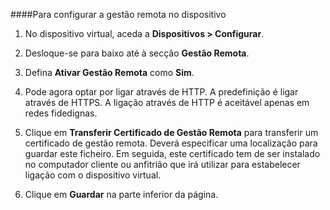 
####Para configurar a gestão remota no dispositivo

1. No dispositivo virtual, aceda a **Dispositivos > Configurar**.

2. Desloque-se para baixo até à secção **Gestão Remota**.

3. Defina **Ativar Gestão Remota** como **Sim**.

4. Pode agora optar por ligar através de HTTP. A predefinição é ligar através de HTTPS. A ligação através de HTTP é aceitável apenas em redes fidedignas.

5. Clique em **Transferir Certificado de Gestão Remota** para transferir um certificado de gestão remota. Deverá especificar uma localização para guardar este ficheiro. Em seguida, este certificado tem de ser instalado no computador cliente ou anfitrião que irá utilizar para estabelecer ligação com o dispositivo virtual.

6. Clique em **Guardar** na parte inferior da página.

<!--HONumber=Sep16_HO3-->


